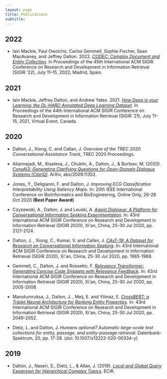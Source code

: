 ```yaml
---
layout: page
title: Publications
subtitle: 
---
```

## 2022

- Iain Mackie, Paul Owoicho, Carlos Gemmell, Sophie Fischer, Sean MacAvaney, and Jeffrey Dalton. 2022. *[CODEC: Complex Document and Entity Collection](https://arxiv.org/abs/2205.04546)*. In Proceedings of the 45th International ACM SIGIR Conference on Research and Development in Information Retrieval (SIGIR ’22), July 11–15, 2022, Madrid, Spain. 



## 2021

- Iain Mackie, Jeffrey Dalton, and Andrew Yates. 2021. *[How Deep is your Learning: the DL-HARD Annotated Deep Learning Dataset](https://arxiv.org/abs/2105.07975)*. In Proceedings of the 44th International ACM SIGIR Conference on Research and Development in Information Retrieval (SIGIR ’21), July 11–15, 2021, Virtual Event, Canada.

## 2020
 - Dalton, J., Xiong, C. and Callan, J. *Overview of the TREC 2020 Conversational Assistance Track*, TREC 2020 Proceedings. 
 
 - Aliannejadi, M., Kiseleva, J., Chuklin, A., Dalton, J., & Burtsev, M. (2020). *[ConvAI3: Generating Clarifying Questions for Open-Domain Dialogue Systems (ClariQ)](https://convai.io/ConvAI3_ClariQ2020.pdf)*. ArXiv, abs/2009.11352.
 
 - Jones, Y., Deligianni, F. and Dalton, J. *Improving ECG Classification Interpretability Using Saliency Maps*. In: 20th IEEE International Conference on BioInformatics and BioEngineering, Online Only, 26-28 Oct 2020 **(Best Paper Award)**
 
 - Czyzewski, A., Dalton, J. and Leuski, A.  *[Agent Dialogue: A Platform for Conversational Information Seeking Experimentation](https://dl.acm.org/doi/pdf/10.1145/3397271.3401397?casa_token=jMoe823tK-wAAAAA:RYyZpp4Z1DWctFnvDjUTP4q9lZa_9fUq1uvnH6EJR6EcqLSctydDvLBMADozZZlf7MelHlv7So0)*. In: 43rd International ACM SIGIR Conference on Research and Development in Information Retrieval (SIGIR 2020), Xi'an, China, 25-30 Jul 2020, pp. 2121-2124.
 
 - Dalton, J. , Xiong, C., Kumar, V. and Callan, J. *[CAsT-19: A Dataset for Research on Conversational Information Seeking](https://dl.acm.org/doi/pdf/10.1145/3397271.3401206?casa_token=pq0VyNqd2dcAAAAA:x4fXHaekrAJ33yuNzKZ9xIogzwDXnpELzSxFJFekgE3GWwtFrJxZvNNUMSajYqpwsxe50hmVF8I)*. In: 43rd International ACM SIGIR Conference on Research and Development in Information Retrieval (SIGIR 2020), Xi'an, China, 25-30 Jul 2020, pp. 1985-1988.
 
 - Gemmell, C., Dalton, J. and Rossetto, F.  *[Relevance Transformer: Generating Concise Code Snippets with Relevance Feedback](https://dl.acm.org/doi/10.1145/3397271.3401215)*. In: 43rd International ACM SIGIR Conference on Research and Development in Information Retrieval (SIGIR 2020), Xi'an, China, 25-30 Jul 2020, pp. 2005-2008.
 
- Manotumruksa, J., Dalton, J. , Meij, E. and Yilmaz, E. *[CrossBERT: a Triplet Neural Architecture for Ranking Entity Properties](https://dl.acm.org/doi/pdf/10.1145/3397271.3401265)*. In: 43rd International ACM SIGIR Conference on Research and Development in Information Retrieval (SIGIR 2020), Xi'an, China, 25-30 Jul 2020, pp. 2049-2052.

- Dietz, L. and Dalton, J. *Humans optional? Automatic large-scale test collections for entity, passage, and entity-passage retrieval*. Datenbank-Spektrum, 20, pp. 17-28. (doi: 10.1007/s13222-020-00334-y)

## 2019
 - Dalton, J., Naseri, S., Dietz, L., & Allan, J. (2019). *[Local and Global Query Expansion for Hierarchical Complex Topics](https://eprints.gla.ac.uk/174954/7/174954.pdf)*. ECIR.
